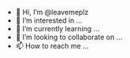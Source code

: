 - 👋 Hi, I’m @leavemeplz
- 👀 I’m interested in ...
- 🌱 I’m currently learning ...
- 💞️ I’m looking to collaborate on ...
- 📫 How to reach me ...

<!---
leavemeplz/leavemeplz is a ✨ special ✨ repository because its `README.md` (this file) appears on your GitHub profile.
You can click the Preview link to take a look at your changes.
--->
